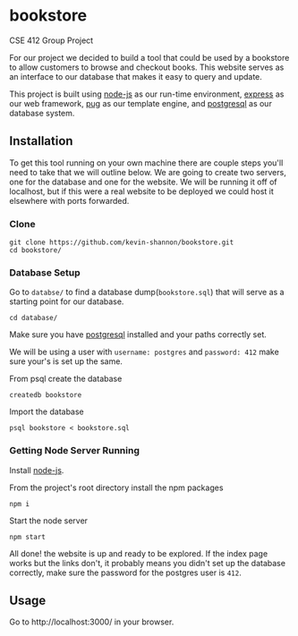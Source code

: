 # bookstore
CSE 412 Group Project

For our project we decided to build a tool that could be used by a bookstore to allow customers to browse and checkout books. This website serves as an interface to our database that makes it easy to query and update.

This project is built using [node-js](https://nodejs.org/en/) as our run-time environment, [express](https://expressjs.com/) as our web framework, [pug](https://pugjs.org/api/getting-started.html) as our template engine, and [postgresql](https://www.postgresql.org/download/) as our database system.

## Installation
To get this tool running on your own machine there are couple steps you'll need to take that we will outline below. We are going to create two servers, one for the database and one for the website. We will be running it off of localhost, but if this were a real website to be deployed we could host it elsewhere with ports forwarded.

### Clone
```
git clone https://github.com/kevin-shannon/bookstore.git
cd bookstore/
```

### Database Setup
Go to `databse/` to find a database dump(`bookstore.sql`) that will serve as a starting point for our database.
```
cd database/
```
Make sure you have [postgresql](https://www.postgresql.org/download/) installed and your paths correctly set.

We will be using a user with `username: postgres` and `password: 412` make sure your's is set up the same.

From psql create the database
```
createdb bookstore
```

Import the database
```
psql bookstore < bookstore.sql
```

### Getting Node Server Running
Install [node-js](https://nodejs.org/en/).

From the project's root directory install the npm packages
```
npm i
```
Start the node server
```
npm start
```
All done! the website is up and ready to be explored. If the index page works but the links don't, it probably means you didn't set up the database correctly, make sure the password for the postgres user is `412`.

## Usage
Go to http://localhost:3000/ in your browser.
